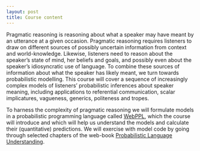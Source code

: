 ```yaml
---
layout: post
title: Course content
---
```


Pragmatic reasoning is reasoning about what a speaker may have meant by an utterance at a given occasion. Pragmatic reasoning requires listeners to draw on different sources of possibly uncertain information from context and world-knowledge. Likewise, listeners need to reason about the speaker’s state of mind, her beliefs and goals, and possibly even about the speaker’s idiosyncratic use of language. To combine these sources of information about what the speaker has likely meant, we turn towards probabilistic modelling. This course will cover a sequence of increasingly complex models of listeners’ probabilistic inferences about speaker meaning, including applications to referential communication, scalar implicatures, vagueness, generics, politeness and tropes.

To harness the complexity of pragmatic reasoning we will formulate models in a probabilistic programming language called [WebPPL](http://webppl.org/), which the course will introduce and which will help us understand the models and calculate their (quantitative) predictions. We will exercise with model code by going through selected chapters of the web-book [Probabilistic Language Understanding](https://michael-franke.github.io/probLang/).

